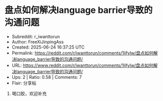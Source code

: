 # 盘点如何解决language barrier导致的沟通问题

- Subreddit: r_iwanttorun
- Author: FreeXiJinpingAss
- Created: 2025-06-24 16:37:25 UTC
- Permalink: https://reddit.com/r/iwanttorun/comments/1ljfylw/盘点如何解决language_barrier导致的沟通问题/
- URL: https://www.reddit.com/r/iwanttorun/comments/1ljfylw/盘点如何解决language_barrier导致的沟通问题/
- Ups: 2 | Ratio: 0.58 | Comments: 7
- Flair: 分享帖


1.  喝口胶，欢迎补充

